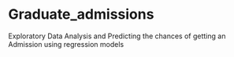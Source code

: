 # Graduate_admissions
Exploratory Data Analysis and Predicting the chances of getting an Admission using regression models
